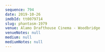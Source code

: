 ```yaml
---
sequence: 794
date: 2019-10-26
imdbId: tt0079714
slug: phantasm-1979
venue: Alamo Drafthouse Cinema - Woodbridge
venueNotes: null
medium: null
mediumNotes: null
---
```

